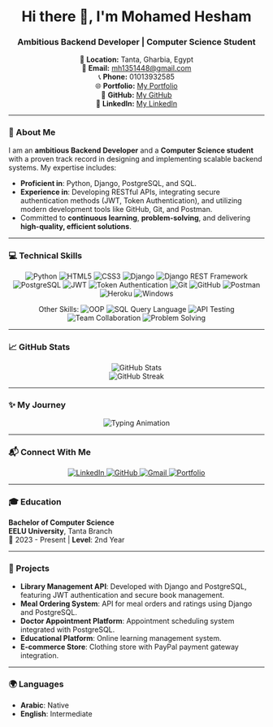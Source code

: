 <h1 align="center">Hi there 👋, I'm Mohamed Hesham</h1>
<h3 align="center">Ambitious Backend Developer | Computer Science Student</h3>

<p align="center">
  📍 <strong>Location:</strong> Tanta, Gharbia, Egypt <br>
  📧 <strong>Email:</strong> <a href="mailto:mh1351448@gmail.com">mh1351448@gmail.com</a> <br>
  📞 <strong>Phone:</strong> 01013932585 <br>
  🌐 <strong>Portfolio:</strong> <a href="https://mohamedasddf.github.io/portfolio/">My Portfolio</a> <br>
  🐙 <strong>GitHub:</strong> <a href="https://github.com/Mohamedasddf">My GitHub</a> <br>
  🔗 <strong>LinkedIn:</strong> <a href="https://www.linkedin.com/in/mohamed-hesham-89800029b/">My LinkedIn</a>
</p>

---

### 🌟 About Me

I am an **ambitious Backend Developer** and a **Computer Science student** with a proven track record in designing and implementing scalable backend systems. My expertise includes:

- **Proficient in**: Python, Django, PostgreSQL, and SQL.
- **Experience in**: Developing RESTful APIs, integrating secure authentication methods (JWT, Token Authentication), and utilizing modern development tools like GitHub, Git, and Postman.
- Committed to **continuous learning**, **problem-solving**, and delivering **high-quality, efficient solutions**.

---

### 💻 Technical Skills

<p align="center">
  <img src="https://img.shields.io/badge/Python-3776AB?style=for-the-badge&logo=python&logoColor=white" alt="Python">
  <img src="https://img.shields.io/badge/HTML5-E34F26?style=for-the-badge&logo=html5&logoColor=white" alt="HTML5">
  <img src="https://img.shields.io/badge/CSS3-1572B6?style=for-the-badge&logo=css3&logoColor=white" alt="CSS3">
  <img src="https://img.shields.io/badge/Django-092E20?style=for-the-badge&logo=django&logoColor=white" alt="Django">
  <img src="https://img.shields.io/badge/Django%20REST%20Framework-092E20?style=for-the-badge&logo=django&logoColor=white" alt="Django REST Framework">
  <img src="https://img.shields.io/badge/PostgreSQL-316192?style=for-the-badge&logo=postgresql&logoColor=white" alt="PostgreSQL">
  <img src="https://img.shields.io/badge/JWT-000000?style=for-the-badge&logo=json-web-tokens&logoColor=white" alt="JWT">
  <img src="https://img.shields.io/badge/Token%20Authentication-000000?style=for-the-badge&logo=keycloak&logoColor=white" alt="Token Authentication">
  <img src="https://img.shields.io/badge/Git-F05032?style=for-the-badge&logo=git&logoColor=white" alt="Git">
  <img src="https://img.shields.io/badge/GitHub-181717?style=for-the-badge&logo=github&logoColor=white" alt="GitHub">
  <img src="https://img.shields.io/badge/Postman-FF6C37?style=for-the-badge&logo=postman&logoColor=white" alt="Postman">
  <img src="https://img.shields.io/badge/Heroku-430098?style=for-the-badge&logo=heroku&logoColor=white" alt="Heroku">
  <img src="https://img.shields.io/badge/Windows-0078D6?style=for-the-badge&logo=windows&logoColor=white" alt="Windows">
</p>

<p align="center">
  <span>Other Skills:</span>
  <img src="https://img.shields.io/badge/Object%20Oriented%20Programming-000000?style=for-the-badge&logo=java&logoColor=white" alt="OOP">
  <img src="https://img.shields.io/badge/SQL%20Query-316192?style=for-the-badge&logo=postgresql&logoColor=white" alt="SQL Query Language">
  <img src="https://img.shields.io/badge/API%20Testing-FF6C37?style=for-the-badge&logo=postman&logoColor=white" alt="API Testing">
  <img src="https://img.shields.io/badge/Team%20Collaboration-4C1D36?style=for-the-badge&logo=slack&logoColor=white" alt="Team Collaboration">
  <img src="https://img.shields.io/badge/Problem%20Solving-000000?style=for-the-badge&logo=code&logoColor=white" alt="Problem Solving">
</p>

---

### 📈 GitHub Stats

<p align="center">
  <img src="https://github-readme-stats.vercel.app/api?username=Mohamedasddf&show_icons=true&theme=radical" alt="GitHub Stats">
  <br>
  <img src="https://github-readme-streak-stats.herokuapp.com/?user=Mohamedasddf&theme=radical" alt="GitHub Streak">
</p>

---

### ✨ My Journey

<p align="center">
  <img src="https://readme-typing-svg.demolab.com?font=Fira+Code&weight=500&size=20&pause=1000&color=16A085&center=true&vCenter=true&width=435&lines=Backend+Developer;Problem+Solver;Restful+API+Specialist;Continuous+Learner;Python+Expert;Django+Master;SQL+Guru;JWT+Authentication+Pro" alt="Typing Animation">
</p>

---

### 📬 Connect With Me

<p align="center">
  <a href="https://www.linkedin.com/in/mohamed-hesham-89800029b/" target="_blank">
    <img src="https://img.shields.io/badge/LinkedIn-0A66C2?style=for-the-badge&logo=linkedin&logoColor=white" alt="LinkedIn">
  </a>
  <a href="https://github.com/Mohamedasddf" target="_blank">
    <img src="https://img.shields.io/badge/GitHub-181717?style=for-the-badge&logo=github&logoColor=white" alt="GitHub">
  </a>
  <a href="mailto:mh1351448@gmail.com" target="_blank">
    <img src="https://img.shields.io/badge/Email-D14836?style=for-the-badge&logo=gmail&logoColor=white" alt="Gmail">
  </a>
  <a href="https://mohamedasddf.github.io/portfolio/" target="_blank">
    <img src="https://img.shields.io/badge/Portfolio-0A0A0A?style=for-the-badge&logo=web&logoColor=white" alt="Portfolio">
  </a>
</p>

---

### 🎓 Education

**Bachelor of Computer Science**  
**EELU University**, Tanta Branch  
📅 2023 - Present | **Level**: 2nd Year

---

### 🚀 Projects

- **Library Management API**: Developed with Django and PostgreSQL, featuring JWT authentication and secure book management.
- **Meal Ordering System**: API for meal orders and ratings using Django and PostgreSQL.
- **Doctor Appointment Platform**: Appointment scheduling system integrated with PostgreSQL.
- **Educational Platform**: Online learning management system.
- **E-commerce Store**: Clothing store with PayPal payment gateway integration.

---

### 🌍 Languages

- **Arabic**: Native
- **English**: Intermediate
